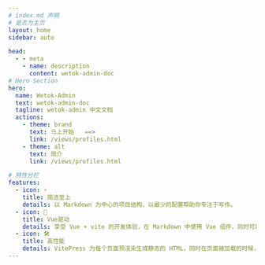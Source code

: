 ```yaml
---
# index.md 声明
# 是否为主页
layout: home
sidebar: auto

head:
  - - meta
    - name: description
      content: wetok-admin-doc
# Hero Section
hero:
  name: Wetok-Admin
  text: wetok-admin-doc
  tagline: wetok-admin 中文文档
  actions:
    - theme: brand
      text: 马上开始   ==>
      link: /views/profiles.html
    - theme: alt
      text: 简介
      link: /views/profiles.html

# 特性分栏
features:
  - icon: ⚡️
    title: 简洁至上
    details: 以 Markdown 为中心的项目结构，以最少的配置帮助你专注于写作。
  - icon: 🖖
    title: Vue驱动
    details: 享受 Vue + vite 的开发体验，在 Markdown 中使用 Vue 组件，同时可以使用 Vue 来开发自定义主题。
  - icon: 🛠️
    title: 高性能
    details: VitePress 为每个页面预渲染生成静态的 HTML，同时在页面被加载的时候，将作为 SPA 运行。
---
```

